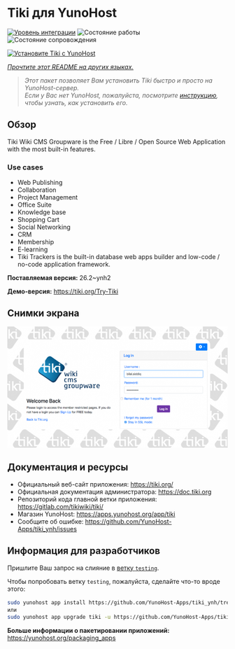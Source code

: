 <!--
Важно: этот README был автоматически сгенерирован <https://github.com/YunoHost/apps/tree/master/tools/readme_generator>
Он НЕ ДОЛЖЕН редактироваться вручную.
-->

# Tiki для YunoHost

[![Уровень интеграции](https://dash.yunohost.org/integration/tiki.svg)](https://ci-apps.yunohost.org/ci/apps/tiki/) ![Состояние работы](https://ci-apps.yunohost.org/ci/badges/tiki.status.svg) ![Состояние сопровождения](https://ci-apps.yunohost.org/ci/badges/tiki.maintain.svg)

[![Установите Tiki с YunoHost](https://install-app.yunohost.org/install-with-yunohost.svg)](https://install-app.yunohost.org/?app=tiki)

*[Прочтите этот README на других языках.](./ALL_README.md)*

> *Этот пакет позволяет Вам установить Tiki быстро и просто на YunoHost-сервер.*  
> *Если у Вас нет YunoHost, пожалуйста, посмотрите [инструкцию](https://yunohost.org/install), чтобы узнать, как установить его.*

## Обзор

Tiki Wiki CMS Groupware is the Free / Libre / Open Source Web Application with the most built-in features.

### Use cases
- Web Publishing
- Collaboration
- Project Management
- Office Suite
- Knowledge base
- Shopping Cart
- Social Networking
- CRM
- Membership
- E-learning
- Tiki Trackers is the built-in database web apps builder and low-code / no-code application framework.


**Поставляемая версия:** 26.2~ynh2

**Демо-версия:** <https://tiki.org/Try-Tiki>

## Снимки экрана

![Снимок экрана Tiki](./doc/screenshots/Screenshot.png)

## Документация и ресурсы

- Официальный веб-сайт приложения: <https://tiki.org/>
- Официальная документация администратора: <https://doc.tiki.org>
- Репозиторий кода главной ветки приложения: <https://gitlab.com/tikiwiki/tiki/>
- Магазин YunoHost: <https://apps.yunohost.org/app/tiki>
- Сообщите об ошибке: <https://github.com/YunoHost-Apps/tiki_ynh/issues>

## Информация для разработчиков

Пришлите Ваш запрос на слияние в [ветку `testing`](https://github.com/YunoHost-Apps/tiki_ynh/tree/testing).

Чтобы попробовать ветку `testing`, пожалуйста, сделайте что-то вроде этого:

```bash
sudo yunohost app install https://github.com/YunoHost-Apps/tiki_ynh/tree/testing --debug
или
sudo yunohost app upgrade tiki -u https://github.com/YunoHost-Apps/tiki_ynh/tree/testing --debug
```

**Больше информации о пакетировании приложений:** <https://yunohost.org/packaging_apps>
